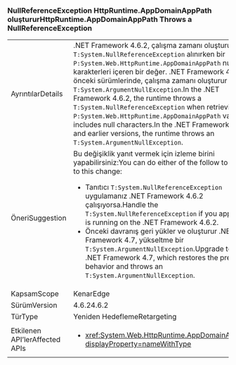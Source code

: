 ### <a name="httpruntimeappdomainapppath-throws-a-nullreferenceexception"></a><span data-ttu-id="9ace9-101">NullReferenceException HttpRuntime.AppDomainAppPath oluşturur</span><span class="sxs-lookup"><span data-stu-id="9ace9-101">HttpRuntime.AppDomainAppPath Throws a NullReferenceException</span></span>

|   |   |
|---|---|
|<span data-ttu-id="9ace9-102">Ayrıntılar</span><span class="sxs-lookup"><span data-stu-id="9ace9-102">Details</span></span>|<span data-ttu-id="9ace9-103">.NET Framework 4.6.2, çalışma zamanı oluşturur bir <code>T:System.NullReferenceException</code> alınırken bir <code>P:System.Web.HttpRuntime.AppDomainAppPath</code> null karakterleri içeren bir değer. .NET Framework 4.6.1 ve önceki sürümlerinde, çalışma zamanı oluşturur bir <code>T:System.ArgumentNullException</code>.</span><span class="sxs-lookup"><span data-stu-id="9ace9-103">In the .NET Framework 4.6.2, the runtime throws a <code>T:System.NullReferenceException</code> when retrieving a <code>P:System.Web.HttpRuntime.AppDomainAppPath</code> value that includes null characters.In the .NET Framework 4.6.1 and earlier versions, the runtime throws an <code>T:System.ArgumentNullException</code>.</span></span>|
|<span data-ttu-id="9ace9-104">Öneri</span><span class="sxs-lookup"><span data-stu-id="9ace9-104">Suggestion</span></span>|<span data-ttu-id="9ace9-105">Bu değişiklik yanıt vermek için izleme birini yapabilirsiniz:</span><span class="sxs-lookup"><span data-stu-id="9ace9-105">You can do either of the follow to respond to this change:</span></span><ul><li><span data-ttu-id="9ace9-106">Tanıtıcı <code>T:System.NullReferenceException</code> uygulamanız .NET Framework 4.6.2 çalışıyorsa.</span><span class="sxs-lookup"><span data-stu-id="9ace9-106">Handle the <code>T:System.NullReferenceException</code> if you application is running on the .NET Framework 4.6.2.</span></span></li><li><span data-ttu-id="9ace9-107">Önceki davranış geri yükler ve oluşturur .NET Framework 4.7, yükseltme bir <code>T:System.ArgumentNullException</code>.</span><span class="sxs-lookup"><span data-stu-id="9ace9-107">Upgrade to the .NET Framework 4.7, which restores the previous behavior and throws an <code>T:System.ArgumentNullException</code>.</span></span></li></ul>|
|<span data-ttu-id="9ace9-108">Kapsam</span><span class="sxs-lookup"><span data-stu-id="9ace9-108">Scope</span></span>|<span data-ttu-id="9ace9-109">Kenar</span><span class="sxs-lookup"><span data-stu-id="9ace9-109">Edge</span></span>|
|<span data-ttu-id="9ace9-110">Sürüm</span><span class="sxs-lookup"><span data-stu-id="9ace9-110">Version</span></span>|<span data-ttu-id="9ace9-111">4.6.2</span><span class="sxs-lookup"><span data-stu-id="9ace9-111">4.6.2</span></span>|
|<span data-ttu-id="9ace9-112">Tür</span><span class="sxs-lookup"><span data-stu-id="9ace9-112">Type</span></span>|<span data-ttu-id="9ace9-113">Yeniden Hedefleme</span><span class="sxs-lookup"><span data-stu-id="9ace9-113">Retargeting</span></span>|
|<span data-ttu-id="9ace9-114">Etkilenen API’ler</span><span class="sxs-lookup"><span data-stu-id="9ace9-114">Affected APIs</span></span>|<ul><li><xref:System.Web.HttpRuntime.AppDomainAppPath?displayProperty=nameWithType></li></ul>|

